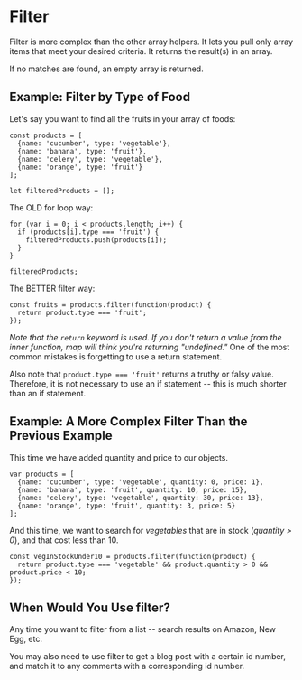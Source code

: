 # Filter

Filter is more complex than the other array helpers. It lets you pull only array items that meet your desired criteria. It returns the result(s) in an array.

If no matches are found, an empty array is returned.


## Example: Filter by Type of Food

Let's say you want to find all the fruits in your array of foods:

```
const products = [
  {name: 'cucumber', type: 'vegetable'},
  {name: 'banana', type: 'fruit'},
  {name: 'celery', type: 'vegetable'},
  {name: 'orange', type: 'fruit'}
];

let filteredProducts = [];
```

The OLD for loop way:

```
for (var i = 0; i < products.length; i++) {
  if (products[i].type === 'fruit') {
    filteredProducts.push(products[i]);
  }
}

filteredProducts;
```

The BETTER filter way:

```
const fruits = products.filter(function(product) {
  return product.type === 'fruit';
});
```

*Note that the `return` keyword is used. If you don't return a value from the inner function, map will think you're returning "undefined."* One of the most common mistakes is forgetting to use a return statement.

Also note that `product.type === 'fruit'` returns a truthy or falsy value. Therefore, it is not necessary to use an if statement -- this is much shorter than an if statement.


## Example: A More Complex Filter Than the Previous Example

This time we have added quantity and price to our objects.

```
var products = [
  {name: 'cucumber', type: 'vegetable', quantity: 0, price: 1},
  {name: 'banana', type: 'fruit', quantity: 10, price: 15},
  {name: 'celery', type: 'vegetable', quantity: 30, price: 13},
  {name: 'orange', type: 'fruit', quantity: 3, price: 5}
];
```

And this time, we want to search for *vegetables* that are in stock (*quantity > 0*), and that cost less than 10.

```
const vegInStockUnder10 = products.filter(function(product) {
  return product.type === 'vegetable' && product.quantity > 0 && product.price < 10;
});
```


## When Would You Use filter?

Any time you want to filter from a list -- search results on Amazon, New Egg, etc.

You may also need to use filter to get a blog post with a certain id number, and match it to any comments with a corresponding id number.